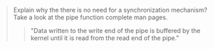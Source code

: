 > Explain why the there is no need for a synchronization mechanism? Take a look at the pipe function complete man pages.
>>"Data written to the write end of the pipe is buffered by the kernel until it is read from the read  end of the pipe."